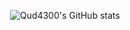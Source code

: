 <div align=center> 
  
  ![Qud4300's GitHub stats](https://github-readme-stats.vercel.app/api?username=pbh0403&show_icons=true&theme=cobalt)
  
</div>
